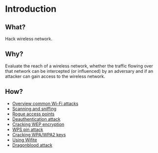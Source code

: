 # Introduction

## What?

Hack wireless network.

## Why?

Evaluate the reach of a wireless network, whether the traffic flowing over that network can be intercepted 
(or influenced) by an adversary and if an attacker can gain access to the wireless network.

## How?

* [Overview common Wi-Fi attacks](overview.md)
* [Scanning and sniffing](scanning.md)
* [Rogue access points](rogue-ap.md)
* [Deauthentication attack](deauthentication.md)
* [Cracking WEP encryption](wep.md)
* [WPS pin attack](wps-pin.md)
* [Cracking WPA/WPA2 keys](wpa.md)
* [Using Wifite](wifite.md)
* [Dragonblood attack](dragonblood.md)
